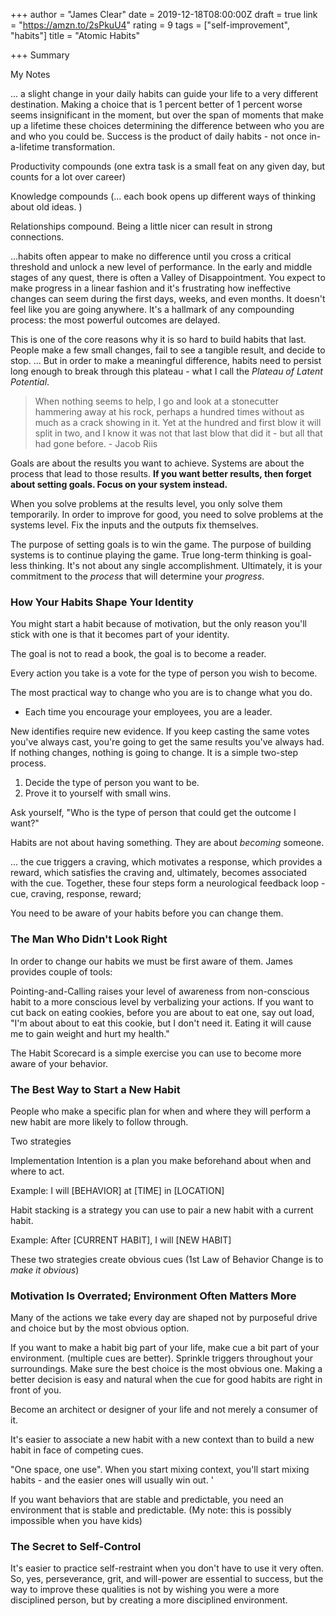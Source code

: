 +++
author = "James Clear"
date = 2019-12-18T08:00:00Z
draft = true
link = "https://amzn.to/2sPkuU4"
rating = 9
tags = ["self-improvement", "habits"]
title = "Atomic Habits"

+++
Summary

My Notes

... a slight change in your daily habits can guide your life to a very different destination. Making a choice that is 1 percent better of 1 percent worse seems insignificant in the moment, but over the span of moments that make up a lifetime these choices determining the difference between who you are and who you could be. Success is the product of daily habits - not once in-a-lifetime transformation.

Productivity compounds (one extra task is a small feat on any given day, but counts for a lot over career)

Knowledge compounds (... each book opens up different ways of thinking about old ideas. )

Relationships compound. Being a little nicer can result in strong connections.

...habits often appear to make no difference until you cross a critical threshold and unlock a new level of performance. In the early and middle stages of any quest, there is often a Valley of Disappointment. You expect to make progress in a linear fashion and it's frustrating how ineffective changes can seem during the first days, weeks, and even months. It doesn't feel like you are going anywhere. It's a hallmark of any compounding process: the most powerful outcomes are delayed.

This is one of the core reasons why it is so hard to build habits that last. People make a few small changes, fail to see a tangible result, and decide to stop. ... But in order to make a meaningful difference, habits need to persist long enough to break through this plateau - what I call the _Plateau of Latent Potential_.

> When nothing seems to help, I go and look at a stonecutter hammering away at his rock, perhaps a hundred times without as much as a crack showing in it. Yet at the hundred and first blow it will split in two, and I know it was not that last blow that did it - but all that had gone before. - Jacob Riis

Goals are about the results you want to achieve. Systems are about the process that lead to those results. **If you want better results, then forget about setting goals. Focus on your system instead.**

When you solve problems at the results level, you only solve them temporarily. In order to improve for good, you need to solve problems at the systems level. Fix the inputs and the outputs fix themselves.

The purpose of setting goals is to win the game. The purpose of building systems is to continue playing the game. True long-term thinking is goal-less thinking. It's not about any single accomplishment. Ultimately, it is your commitment to the _process_ that will determine your _progress_.

### How Your Habits Shape Your Identity

You might start a habit because of motivation, but the only reason you'll stick with one is that it becomes part of your identity.

The goal is not to read a book, the goal is to become a reader.

Every action you take is a vote for the type of person you wish to become.

The most practical way to change who you are is to change what you do.

* Each time you encourage your employees, you are a leader.

New identifies require new evidence. If you keep casting the same votes you've always cast, you're going to get the same results you've always had. If nothing changes, nothing is going to change. It is a simple two-step process.

1. Decide the type of person you want to be.
2. Prove it to yourself with small wins.

Ask yourself, "Who is the type of person that could get the outcome I want?"

Habits are not about having something. They are about _becoming_ someone.

... the cue triggers a craving, which motivates a response, which provides a reward, which satisfies the craving and, ultimately, becomes associated with the cue. Together, these four steps form a neurological feedback loop - cue, craving, response, reward;

You need to be aware of your habits before you can change them.

### The Man Who Didn't Look Right

In order to change our habits we must be first aware of them. James provides couple of tools:

Pointing-and-Calling raises your level of awareness from non-conscious habit to a more conscious level by verbalizing your actions. If you want to cut back on eating cookies, before you are about to eat one, say out load, "I'm about about to eat this cookie, but I don't need it. Eating it will cause me to gain weight and hurt my health."

The Habit Scorecard is a simple exercise you can use to become more aware of your behavior.

### The Best Way to Start a New Habit

People who make a specific plan for when and where they will perform a new habit are more likely to follow through. 

Two strategies

Implementation Intention is a plan you make beforehand about when and where to act.

Example: I will \[BEHAVIOR\] at \[TIME\] in \[LOCATION\]

Habit stacking is a strategy you can use to pair a new habit with a current habit.

Example: After \[CURRENT HABIT\], I will \[NEW HABIT\]

These two strategies create obvious cues (1st Law of Behavior Change is to _make it obvious_)

### Motivation Is Overrated; Environment Often Matters More

Many of the actions we take every day are shaped not by purposeful drive and choice but by the most obvious option. 

If you want to make a habit big part of your life, make cue a bit part of your environment. (multiple cues are better). Sprinkle triggers throughout your surroundings. Make sure the best choice is the most obvious one. Making a better decision is easy and natural when the cue for good habits are right in front of you. 

Become an architect or designer of your life and not merely a consumer of it. 

It's easier to associate a new habit with a new context than to build a new habit in face of competing cues. 

"One space, one use". When you start mixing context, you'll start mixing habits - and the easier ones will usually win out. '

If you want behaviors that are stable and predictable, you need an environment that is stable and predictable. (My note: this is possibly impossible when you have kids)

### The Secret to Self-Control

It's easier to practice self-restraint when you don't have to use it very often. So, yes, perseverance, grit, and will-power are essential to success, but the way to improve these qualities is not by wishing you were a more disciplined person, but by creating a more disciplined environment. 